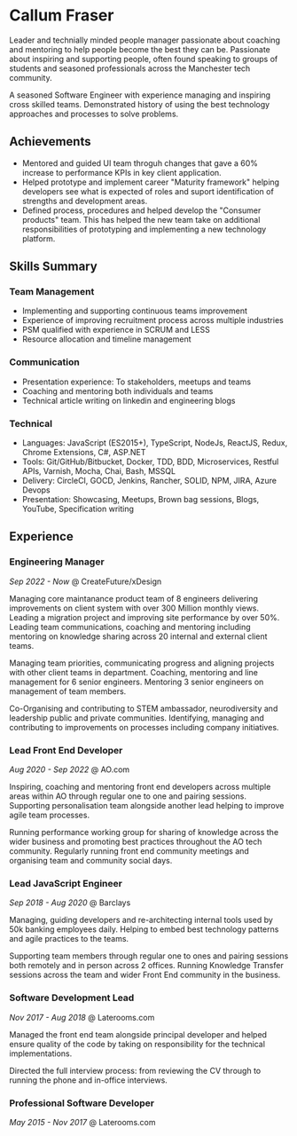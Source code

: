# Callum Fraser

Leader and technially minded people manager passionate about coaching and mentoring to help people become the best they can be. Passionate about inspiring and supporting people, often found speaking to groups of students and seasoned professionals across the Manchester tech community.

A seasoned Software Engineer with experience managing and inspiring cross skilled teams. Demonstrated history of using the best technology approaches and processes to solve problems.

## Achievements

* Mentored and guided UI team throguh changes that gave a 60% increase to performance KPIs in key client application.
* Helped prototype and implement career "Maturity framework" helping developers see what is expected of roles and suport identification of strengths and development areas.  
* Defined process, procedures and helped develop the "Consumer products" team. This has helped the new team take on additional responsibilities of prototyping and implementing a new technology platform.

## Skills Summary

### Team Management

* Implementing and supporting continuous teams improvement
* Experience of improving recruitment process across multiple industries
* PSM qualified with experience in SCRUM and LESS
* Resource allocation and timeline management

### Communication

* Presentation experience: To stakeholders, meetups and teams
* Coaching and mentoring both individuals and teams
* Technical article writing on linkedin and engineering blogs

### Technical

* Languages: JavaScript (ES2015+), TypeScript, NodeJs, ReactJS, Redux, Chrome Extensions, C#, ASP.NET
* Tools: Git/GitHub/Bitbucket, Docker, TDD, BDD, Microservices, Restful APIs, Varnish, Mocha, Chai, Bash, MSSQL
* Delivery: CircleCI, GOCD, Jenkins, Rancher, SOLID, NPM, JIRA, Azure Devops
* Presentation: Showcasing, Meetups, Brown bag sessions, Blogs, YouTube, Specification writing

## Experience

### Engineering Manager
*Sep 2022 - Now* @ CreateFuture/xDesign

Managing core maintanance product team of 8 engineers delivering improvements on client system with over 300 Million monthly views. Leading a migration project and improving site performance by over 50%. Leading team communications, coaching and mentoring including mentoring on knowledge sharing across 20 internal and external client teams.

Managing team priorities, communicating progress and aligning projects with other client teams in department. Coaching, mentoring and line management for 6 senior engineers. Mentoring 3 senior engineers on management of team members.

Co-Organising and contributing to STEM ambassador, neurodiversity and leadership public and private communities. Identifying, managing and contributing to improvements on processes including company initiatives.

### Lead Front End Developer
*Aug 2020 - Sep 2022* @ AO.com

Inspiring, coaching and mentoring front end developers across multiple areas within AO through regular one to one and pairing sessions. Supporting personalisation team alongside another lead helping to improve agile team processes.

Running performance working group for sharing of knowledge across the wider business and promoting best practices throughout the AO tech community. Regularly running front end community meetings and organising team and community social days.

### Lead JavaScript Engineer 
*Sep 2018 - Aug 2020* @ Barclays
  
Managing, guiding developers and re-architecting internal tools used by 50k banking employees daily. Helping to embed best technology patterns and agile practices to the teams.

Supporting team members through regular one to ones and pairing sessions both remotely and in person across 2 offices. Running Knowledge Transfer sessions across the team and wider Front End community in the business.  
### Software Development Lead
*Nov 2017 - Aug 2018* @ Laterooms.com

Managed the front end team alongside principal developer and helped ensure quality of the code by taking on responsibility for the technical implementations.

Directed the full interview process: from reviewing the CV through to running the phone and in-office interviews.

### Professional Software Developer
*May 2015 - Nov 2017* @ Laterooms.com
